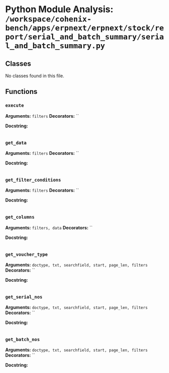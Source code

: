 # Python Module Analysis: `/workspace/cohenix-bench/apps/erpnext/erpnext/stock/report/serial_and_batch_summary/serial_and_batch_summary.py`

## Classes

No classes found in this file.


## Functions

### `execute`
**Arguments:** `filters`
**Decorators:** ``

**Docstring:**
```

```
### `get_data`
**Arguments:** `filters`
**Decorators:** ``

**Docstring:**
```

```
### `get_filter_conditions`
**Arguments:** `filters`
**Decorators:** ``

**Docstring:**
```

```
### `get_columns`
**Arguments:** `filters, data`
**Decorators:** ``

**Docstring:**
```

```
### `get_voucher_type`
**Arguments:** `doctype, txt, searchfield, start, page_len, filters`
**Decorators:** ``

**Docstring:**
```

```
### `get_serial_nos`
**Arguments:** `doctype, txt, searchfield, start, page_len, filters`
**Decorators:** ``

**Docstring:**
```

```
### `get_batch_nos`
**Arguments:** `doctype, txt, searchfield, start, page_len, filters`
**Decorators:** ``

**Docstring:**
```

```

